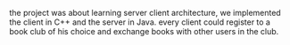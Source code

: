 the project was about learning server client architecture, we implemented the client in C++ and the server in Java. every client could register to a book club of his choice and exchange books with other users in the club.

